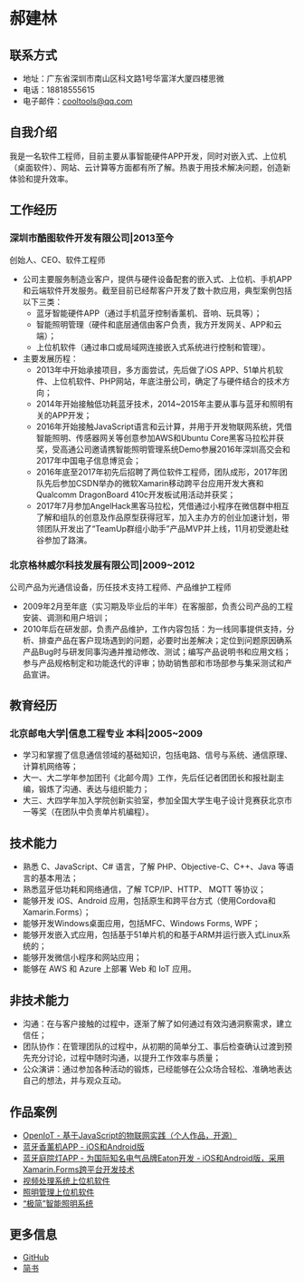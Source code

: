 # 郝建林

## 联系方式
* 地址：广东省深圳市南山区科文路1号华富洋大厦四楼思微
* 电话：18818555615
* 电子邮件：cooltools@qq.com

## 自我介绍
我是一名软件工程师，目前主要从事智能硬件APP开发，同时对嵌入式、上位机（桌面软件）、网站、云计算等方面都有所了解。热衷于用技术解决问题，创造新体验和提升效率。

## 工作经历

### 深圳市酷图软件开发有限公司|2013至今
创始人、CEO、软件工程师
* 公司主要服务制造业客户，提供与硬件设备配套的嵌入式、上位机、手机APP和云端软件开发服务。截至目前已经帮客户开发了数十款应用，典型案例包括以下三类：
  * 蓝牙智能硬件APP（通过手机蓝牙控制香薰机、音响、玩具等）；
  * 智能照明管理（硬件和底层通信由客户负责，我方开发网关、APP和云端）；
  * 上位机软件（通过串口或局域网连接嵌入式系统进行控制和管理）。
* 主要发展历程：
  * 2013年中开始承接项目，多方面尝试，先后做了iOS APP、51单片机软件、上位机软件、PHP网站，年底注册公司，确定了与硬件结合的技术方向；
  * 2014年开始接触低功耗蓝牙技术，2014~2015年主要从事与蓝牙和照明有关的APP开发；
  * 2016年开始接触JavaScript语言和云计算，并用于开发物联网系统，凭借智能照明、传感器网关等创意参加AWS和Ubuntu Core黑客马拉松并获奖，受高通公司邀请携智能照明管理系统Demo参展2016年深圳高交会和2017年中国电子信息博览会；
  * 2016年底至2017年初先后招聘了两位软件工程师，团队成形，2017年团队先后参加CSDN举办的微软Xamarin移动跨平台应用开发大赛和Qualcomm DragonBoard 410c开发板试用活动并获奖；
  * 2017年7月参加AngelHack黑客马拉松，凭借通过小程序在微信群中相互了解和组队的创意及作品原型获得冠军，加入主办方的创业加速计划，带领团队开发出了“TeamUp群组小助手”产品MVP并上线，11月初受邀赴硅谷参加了路演。

### 北京格林威尔科技发展有限公司|2009~2012
公司产品为光通信设备，历任技术支持工程师、产品维护工程师
* 2009年2月至年底（实习期及毕业后的半年）在客服部，负责公司产品的工程安装、调测和用户培训；
* 2010年后在研发部，负责产品维护，工作内容包括：为一线同事提供支持，分析、排查产品在客户现场遇到的问题，必要时出差解决；定位到问题原因确系产品Bug时与研发同事沟通并推动修改、测试；编写产品说明书和应用文档；参与产品规格制定和功能迭代的评审；协助销售部和市场部参与集采测试和产品宣讲。

## 教育经历

### 北京邮电大学|信息工程专业 本科|2005~2009
* 学习和掌握了信息通信领域的基础知识，包括电路、信号与系统、通信原理、计算机网络等；
* 大一、大二学年参加团刊《北邮今周》工作，先后任记者团团长和报社副主编，锻炼了沟通、表达与组织能力；
* 大三、大四学年加入学院创新实验室，参加全国大学生电子设计竞赛获北京市一等奖（在团队中负责单片机编程）。

## 技术能力
* 熟悉 C、JavaScript、C# 语言，了解 PHP、Objective-C、C++、Java 等语言的基本用法；
* 熟悉蓝牙低功耗和网络通信，了解 TCP/IP、HTTP、 MQTT 等协议；
* 能够开发 iOS、Android 应用，包括原生和跨平台方式（使用Cordova和Xamarin.Forms）；
* 能够开发Windows桌面应用，包括MFC、Windows Forms, WPF；
* 能够开发嵌入式应用，包括基于51单片机的和基于ARM并运行嵌入式Linux系统的；
* 能够开发微信小程序和网站应用；
* 能够在 AWS 和 Azure 上部署 Web 和 IoT 应用。

## 非技术能力
* 沟通：在与客户接触的过程中，逐渐了解了如何通过有效沟通洞察需求，建立信任；
* 团队协作：在管理团队的过程中，从初期的简单分工、事后检查确认过渡到预先充分讨论，过程中随时沟通，以提升工作效率与质量；
* 公众演讲：通过参加各种活动的锻炼，已经能够在公众场合轻松、准确地表达自己的想法，并与观众互动。

## 作品案例
* [OpenIoT - 基于JavaScript的物联网实践（个人作品，开源）](https://gitee.com/erabbit/OpenIoT)
* [蓝牙香薰机APP - iOS和Android版](case-aromadiffuser.md)
* [蓝牙庭院灯APP - 为国际知名电气品牌Eaton开发 - iOS和Android版，采用Xamarin.Forms跨平台开发技术](case-eaton.md)
* [视频处理系统上位机软件](case-pixelmaster.md)
* [照明管理上位机软件](case-mlc.md)
* [“极简”智能照明系统](case-slit.md)

## 更多信息
* [GitHub](https://github.com/rabbitom)
* [简书](https://www.jianshu.com/u/0ee87d6ce2db)